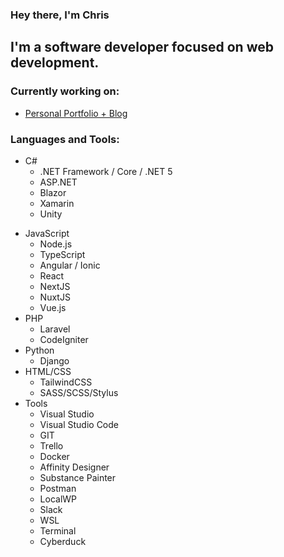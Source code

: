 ### Hey there, I'm Chris

## I'm a software developer focused on web development.

### Currently working on:
- [Personal Portfolio + Blog][website]

### Languages and Tools:
- C#
	- .NET Framework / Core / .NET 5
	- ASP.NET
	- Blazor
	- Xamarin
	- Unity
* JavaScript
	* Node.js
	* TypeScript
	* Angular / Ionic
	* React
	* NextJS
	* NuxtJS
	* Vue.js
* PHP
	* Laravel
	* CodeIgniter
* Python
	* Django
* HTML/CSS
	* TailwindCSS
	* SASS/SCSS/Stylus
* Tools
	* Visual Studio
	* Visual Studio Code
	* GIT
	* Trello
	* Docker
	* Affinity Designer
	* Substance Painter
	* Postman
	* LocalWP
	* Slack
	* WSL
	* Terminal
	* Cyberduck
	

[website]: https://chrismueller.pro/